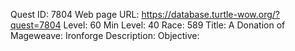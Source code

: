 Quest ID: 7804
Web page URL: https://database.turtle-wow.org/?quest=7804
Level: 60
Min Level: 40
Race: 589
Title: A Donation of Mageweave: Ironforge
Description: 
Objective: 
